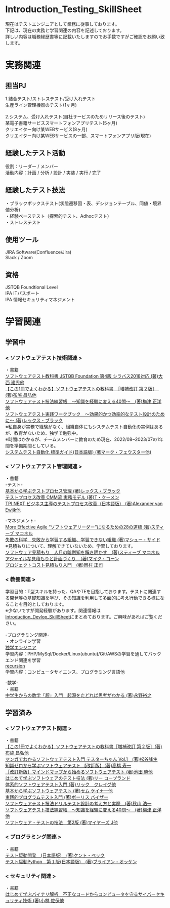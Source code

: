 # Introduction_Testing_SkillSheet
現在はテストエンジニアとして業務に従事しております。<br>
下記は、現在の実務と学習関連の内容を記述しております。<br>
詳しい内容は職務経歴書等に記載いたしますのでお手数ですがご確認をお願い致します。<br>

# 実務関連
## 担当PJ
1.結合テスト/ストレステスト/受け入れテスト<br>
生産ライン管理機器のテスト(1ヶ月)<br><br>
2.システム、受け入れテスト(自社サービスのためリリース後のテスト)<br>
某電子書籍サービススマートフォンアプリテスト(5ヶ月)<br>
クリエイター向け某WEBサービス(8ヶ月)<br>
クリエイター向け某WEBサービスの一部、スマートフォンアプリ版(現在)<br>

## 経験したテスト活動
役割：リーダー / メンバー<br>
活動内容：計画 / 分析 / 設計 / 実装 / 実行 / 完了

## 経験したテスト技法
・ブラックボックステスト(状態遷移図・表、デシジョンテーブル、同値・境界値分析)<br>
・経験ベーステスト（探索的テスト、Adhocテスト）<br>
・ストレステスト<br>

## 使用ツール
JIRA Software(Confluence/Jira)<br>
Slack / Zoom<br>

## 資格
JSTQB Foundtional Level<br>
IPA ITパスポート<br>
IPA 情報セキュリティマネジメント<br>

# 学習関連
## 学習中
### < ソフトウェアテスト技術関連 >
・書籍<br>
[ソフトウェアテスト教科書 JSTQB Foundation 第4版 シラバス2018対応 (著)大西 建児他](https://www.amazon.co.jp/%E3%82%BD%E3%83%95%E3%83%88%E3%82%A6%E3%82%A7%E3%82%A2%E3%83%86%E3%82%B9%E3%83%88%E6%95%99%E7%A7%91%E6%9B%B8-JSTQB-Foundation-%E7%AC%AC4%E7%89%88-%E3%82%B7%E3%83%A9%E3%83%90%E3%82%B92018%E5%AF%BE%E5%BF%9C-ebook/dp/B07V29M2ZY/ref=sr_1_1?__mk_ja_JP=%E3%82%AB%E3%82%BF%E3%82%AB%E3%83%8A&crid=69YGFKU0OS4H&keywords=%E3%82%BD%E3%83%95%E3%83%88%E3%82%A6%E3%82%A7%E3%82%A2%E3%83%86%E3%82%B9%E3%83%88%E6%95%99%E7%A7%91%E6%9B%B8+JSTQB+Foundation+%E7%AC%AC4%E7%89%88+%E3%82%B7%E3%83%A9%E3%83%90%E3%82%B92018%E5%AF%BE%E5%BF%9C%5D&qid=1661651146&sprefix=%E3%82%BD%E3%83%95%E3%83%88%E3%82%A6%E3%82%A7%E3%82%A2%E3%83%86%E3%82%B9%E3%83%88%E6%95%99%E7%A7%91%E6%9B%B8+jstqb+foundation+%E7%AC%AC4%E7%89%88+%E3%82%B7%E3%83%A9%E3%83%90%E3%82%B92018%E5%AF%BE%E5%BF%9C+%2Caps%2C193&sr=8-1)<br>
[【この1冊でよくわかる】ソフトウェアテストの教科書　［増補改訂 第２版］　(著)布施 昌弘他](https://www.amazon.co.jp/%E3%80%90%E3%81%93%E3%81%AE1%E5%86%8A%E3%81%A7%E3%82%88%E3%81%8F%E3%82%8F%E3%81%8B%E3%82%8B%E3%80%91-%E3%82%BD%E3%83%95%E3%83%88%E3%82%A6%E3%82%A7%E3%82%A2%E3%83%86%E3%82%B9%E3%83%88%E3%81%AE%E6%95%99%E7%A7%91%E6%9B%B8-%E5%A2%97%E8%A3%9C%E6%94%B9%E8%A8%82-%E7%AC%AC2%E7%89%88-%E5%B8%83%E6%96%BD/dp/481560875X/ref=pd_bxgy_sccl_2/356-0936770-1692622?pd_rd_w=sOuBU&content-id=amzn1.sym.918446e7-72f4-48c7-a672-af3b6ace2b19&pf_rd_p=918446e7-72f4-48c7-a672-af3b6ace2b19&pf_rd_r=Z74YT133GM75WN70AE28&pd_rd_wg=dHeyY&pd_rd_r=6be3cd73-b26f-411d-bd4d-c55f744c52fc&pd_rd_i=481560875X&psc=1)<br>
[ソフトウェアテスト技法練習帳　～知識を経験に変える40問～　(著)梅津 正洋他](https://www.amazon.co.jp/%E3%82%BD%E3%83%95%E3%83%88%E3%82%A6%E3%82%A7%E3%82%A2%E3%83%86%E3%82%B9%E3%83%88%E6%8A%80%E6%B3%95%E7%B7%B4%E7%BF%92%E5%B8%B3-%E7%9F%A5%E8%AD%98%E3%82%92%E7%B5%8C%E9%A8%93%E3%81%AB%E5%A4%89%E3%81%88%E3%82%8B40%E5%95%8F-%E6%A2%85%E6%B4%A5-%E6%AD%A3%E6%B4%8B/dp/429711061X/ref=pd_lpo_1?pd_rd_i=429711061X&psc=1)<br>
[ソフトウェアテスト実践ワークブック　〜効果的かつ効率的なテスト設計のために〜 (著)レックス・ブラック](https://www.amazon.co.jp/%E3%82%BD%E3%83%95%E3%83%88%E3%82%A6%E3%82%A7%E3%82%A2%E3%83%86%E3%82%B9%E3%83%88%E5%AE%9F%E8%B7%B5%E3%83%AF%E3%83%BC%E3%82%AF%E3%83%96%E3%83%83%E3%82%AF-%E3%83%AC%E3%83%83%E3%82%AF%E3%82%B9%E3%83%BB%E3%83%96%E3%83%A9%E3%83%83%E3%82%AF/dp/4822283046)<br>
※私自身が実務で経験がなく、組織自体にもシステムテスト自動化の実例はあるが、教育がないため、独学で勉強中。<br>
※時間はかかるが、チームメンバーに教育のため現在、2022/08~2023/07の1年間を準備期間としている。<br>
[システムテスト自動化 標準ガイド(日本語版) (著マーク・フェウスター他)](https://www.amazon.co.jp/%E3%82%B7%E3%82%B9%E3%83%86%E3%83%A0%E3%83%86%E3%82%B9%E3%83%88%E8%87%AA%E5%8B%95%E5%8C%96-%E6%A8%99%E6%BA%96%E3%82%AC%E3%82%A4%E3%83%89-CodeZine-BOOKS-Fewster-ebook/dp/B00R48BEEW/ref=sr_1_1?qid=1661654822&refinements=p_27%3AMark+Fewster&s=digital-text&sr=1-1&text=Mark+Fewster)

### < ソフトウェアテスト管理関連 >
・書籍<br>
-テスト-<br>
[基本から学ぶテストプロセス管理 (著)レックス・ブラック](https://www.amazon.co.jp/%E5%9F%BA%E6%9C%AC%E3%81%8B%E3%82%89%E5%AD%A6%E3%81%B6%E3%83%86%E3%82%B9%E3%83%88%E3%83%97%E3%83%AD%E3%82%BB%E3%82%B9%E7%AE%A1%E7%90%86%E2%80%95%E3%82%B3%E3%83%B3%E3%83%94%E3%83%A5%E3%83%BC%E3%82%BF%E3%82%B7%E3%82%B9%E3%83%86%E3%83%A0%E3%81%AE%E3%83%86%E3%82%B9%E3%83%88%E3%82%92%E6%88%90%E5%8A%9F%E3%81%95%E3%81%9B%E3%82%8B%E3%81%9F%E3%82%81%E3%81%AB-Rex-Black/dp/482228199X/ref=sr_1_1?__mk_ja_JP=%E3%82%AB%E3%82%BF%E3%82%AB%E3%83%8A&crid=2DULGIKEFLLJB&keywords=%E5%9F%BA%E6%9C%AC%E3%81%8B%E3%82%89%E5%AD%A6%E3%81%B6%E3%83%86%E3%82%B9%E3%83%88%E3%83%97%E3%83%AD%E3%82%BB%E3%82%B9%E7%AE%A1%E7%90%86&qid=1661651249&sprefix=%E5%9F%BA%E6%9C%AC%E3%81%8B%E3%82%89%E5%AD%A6%E3%81%B6%E3%83%86%E3%82%B9%E3%83%88%E3%83%97%E3%83%AD%E3%82%BB%E3%82%B9%E7%AE%A1%E7%90%86%2Caps%2C204&sr=8-1)<br>
[テストプロセス改善 CMM流 実務モデル (著)T・クーメン](https://www.amazon.co.jp/%E3%83%86%E3%82%B9%E3%83%88%E3%83%97%E3%83%AD%E3%82%BB%E3%82%B9%E6%94%B9%E5%96%84%E2%80%95CMM%E6%B5%81%E5%AE%9F%E5%8B%99%E3%83%A2%E3%83%87%E3%83%AB-Tim-Koomen/dp/4320097343/ref=sr_1_1?__mk_ja_JP=%E3%82%AB%E3%82%BF%E3%82%AB%E3%83%8A&crid=TYL4M0IFPT4B&keywords=%E3%83%86%E3%82%B9%E3%83%88%E3%83%97%E3%83%AD%E3%82%BB%E3%82%B9%E6%94%B9%E5%96%84+CMM%E6%B5%81+%E5%AE%9F%E5%8B%99%E3%83%A2%E3%83%87%E3%83%AB&qid=1661651283&sprefix=%E3%83%86%E3%82%B9%E3%83%88%E3%83%97%E3%83%AD%E3%82%BB%E3%82%B9%E6%94%B9%E5%96%84+cmm%E6%B5%81+%E5%AE%9F%E5%8B%99%E3%83%A2%E3%83%87%E3%83%AB%2Caps%2C169&sr=8-1)<br>
[TPI NEXT ビジネス主導のテストプロセス改善（日本語版） (著)Alexander van Ewijk他](https://www.amazon.co.jp/TPI-NEXT%E2%93%87-%E3%83%93%E3%82%B8%E3%83%8D%E3%82%B9%E4%B8%BB%E5%B0%8E%E3%81%AE%E3%83%86%E3%82%B9%E3%83%88%E3%83%97%E3%83%AD%E3%82%BB%E3%82%B9%E6%94%B9%E5%96%84-%E7%BF%BB%E8%A8%B3%E8%80%85%EF%BC%9A%E8%96%AE%E7%94%B0%E5%92%8C%E5%A4%AB%E3%80%81%E6%B9%AF%E6%9C%AC%E5%89%9B%E3%80%81%E7%9A%86%E5%B7%9D%E7%BE%A9%E5%AD%9D/dp/490401930X/ref=sr_1_1?__mk_ja_JP=%E3%82%AB%E3%82%BF%E3%82%AB%E3%83%8A&crid=JX2VKGH4CGHL&keywords=TPI+NEXT+%E3%83%93%E3%82%B8%E3%83%8D%E3%82%B9%E4%B8%BB%E5%B0%8E%E3%81%AE%E3%83%86%E3%82%B9%E3%83%88%E3%83%97%E3%83%AD%E3%82%BB%E3%82%B9%E6%94%B9%E5%96%84&qid=1661651311&sprefix=tpi+next+%E3%83%93%E3%82%B8%E3%83%8D%E3%82%B9%E4%B8%BB%E5%B0%8E%E3%81%AE%E3%83%86%E3%82%B9%E3%83%88%E3%83%97%E3%83%AD%E3%82%BB%E3%82%B9%E6%94%B9%E5%96%84%2Caps%2C175&sr=8-1)<br>

-マネジメント-<br>
[More Effective Agile “ソフトウェアリーダー”になるための28の道標 (著)スティーブ マコネル](https://www.amazon.co.jp/Effective-Agile-%E2%80%9C%E3%82%BD%E3%83%95%E3%83%88%E3%82%A6%E3%82%A7%E3%82%A2%E3%83%AA%E3%83%BC%E3%83%80%E3%83%BC%E2%80%9D%E3%81%AB%E3%81%AA%E3%82%8B%E3%81%9F%E3%82%81%E3%81%AE28%E3%81%AE%E9%81%93%E6%A8%99-Steve-McConnell-ebook/dp/B089KFKB5H/ref=sr_1_1?__mk_ja_JP=%E3%82%AB%E3%82%BF%E3%82%AB%E3%83%8A&keywords=More+Effective+Agile&qid=1661651577&s=digital-text&sr=1-1)<br>
[失敗の科学　失敗から学習する組織、学習できない組織 (著)マシュー・サイド ](https://www.amazon.co.jp/gp/product/B01MU364ID/ref=kinw_myk_ro_title)<br>
※見積もりについて、理解できていないため、学習しております。<br>
[ソフトウェア見積もり　人月の暗黙知を解き明かす　(著)スティーブ マコネル](https://www.amazon.co.jp/%E3%82%BD%E3%83%95%E3%83%88%E3%82%A6%E3%82%A7%E3%82%A2%E8%A6%8B%E7%A9%8D%E3%82%8A-%E4%BA%BA%E6%9C%88%E3%81%AE%E6%9A%97%E9%BB%99%E7%9F%A5%E3%82%92%E8%A7%A3%E3%81%8D%E6%98%8E%E3%81%8B%E3%81%99-%E3%82%B9%E3%83%86%E3%82%A3%E3%83%BC%E3%83%96-%E3%83%9E%E3%82%B3%E3%83%8D%E3%83%AB-ebook/dp/B00KR96M6K/ref=sr_1_1?__mk_ja_JP=%E3%82%AB%E3%82%BF%E3%82%AB%E3%83%8A&crid=199035HEVDZQS&keywords=%E3%82%BD%E3%83%95%E3%83%88%E3%82%A6%E3%82%A7%E3%82%A2%E8%A6%8B%E7%A9%8D%E3%82%8A+%E4%BA%BA%E6%9C%88%E3%81%AE%E6%9A%97%E9%BB%99%E7%9F%A5%E3%82%92%E8%A7%A3%E3%81%8D%E6%98%8E%E3%81%8B%E3%81%99&qid=1661651450&sprefix=%E3%82%BD%E3%83%95%E3%83%88%E3%82%A6%E3%82%A7%E3%82%A2%E8%A6%8B%E7%A9%8D%E3%82%82%E3%82%8A+%E4%BA%BA%E6%9C%88%E3%81%AE%E6%9A%97%E9%BB%99%E7%9F%A5%E3%82%92%E8%A7%A3%E3%81%8D%E6%98%8E%E3%81%8B%E3%81%99%2Caps%2C172&sr=8-1)<br>
[アジャイルな見積もりと計画づくり　（著)マイク・コーン](https://www.amazon.co.jp/%E3%82%A2%E3%82%B8%E3%83%A3%E3%82%A4%E3%83%AB%E3%81%AA%E8%A6%8B%E7%A9%8D%E3%82%8A%E3%81%A8%E8%A8%88%E7%94%BB%E3%81%A5%E3%81%8F%E3%82%8A-%EF%BD%9E%E4%BE%A1%E5%80%A4%E3%81%82%E3%82%8B%E3%82%BD%E3%83%95%E3%83%88%E3%82%A6%E3%82%A7%E3%82%A2%E3%82%92%E8%82%B2%E3%81%A6%E3%82%8B%E6%A6%82%E5%BF%B5%E3%81%A8%E6%8A%80%E6%B3%95%EF%BD%9E-Mike-Cohn-ebook/dp/B00IR1HYGW/ref=sr_1_2?__mk_ja_JP=%E3%82%AB%E3%82%BF%E3%82%AB%E3%83%8A&crid=199035HEVDZQS&keywords=%E3%82%BD%E3%83%95%E3%83%88%E3%82%A6%E3%82%A7%E3%82%A2%E8%A6%8B%E7%A9%8D%E3%82%8A+%E4%BA%BA%E6%9C%88%E3%81%AE%E6%9A%97%E9%BB%99%E7%9F%A5%E3%82%92%E8%A7%A3%E3%81%8D%E6%98%8E%E3%81%8B%E3%81%99&qid=1661651450&sprefix=%E3%82%BD%E3%83%95%E3%83%88%E3%82%A6%E3%82%A7%E3%82%A2%E8%A6%8B%E7%A9%8D%E3%82%82%E3%82%8A+%E4%BA%BA%E6%9C%88%E3%81%AE%E6%9A%97%E9%BB%99%E7%9F%A5%E3%82%92%E8%A7%A3%E3%81%8D%E6%98%8E%E3%81%8B%E3%81%99%2Caps%2C172&sr=8-2)<br>
[プロジェクトコスト見積もり入門　(著)岡村 正司](https://www.amazon.co.jp/%E3%83%97%E3%83%AD%E3%82%B8%E3%82%A7%E3%82%AF%E3%83%88%E3%82%B3%E3%82%B9%E3%83%88%E8%A6%8B%E7%A9%8D%E3%82%82%E3%82%8A%E5%85%A5%E9%96%80-%E5%B2%A1%E6%9D%91-%E6%AD%A3%E5%8F%B8/dp/4822283917/ref=sr_1_1?__mk_ja_JP=%E3%82%AB%E3%82%BF%E3%82%AB%E3%83%8A&crid=19LT7UA9VIH89&keywords=%E3%83%97%E3%83%AD%E3%82%B8%E3%82%A7%E3%82%AF%E3%83%88%E3%82%B3%E3%82%B9%E3%83%88%E8%A6%8B%E7%A9%8D%E3%82%82%E3%82%8A%E5%85%A5%E9%96%80&qid=1661651513&sprefix=%E3%83%97%E3%83%AD%E3%82%B8%E3%82%A7%E3%82%AF%E3%83%88%E3%82%B3%E3%82%B9%E3%83%88%E8%A6%8B%E7%A9%8D%E3%82%82%E3%82%8A%E5%85%A5%E9%96%80%2Caps%2C180&sr=8-1)<br>

### < 教養関連 >
学習目的：T型スキルを持った、QAやTEを目指しております。テストに関連する開発等の基礎知識を学び、その知識を利用して多面的に考え行動できる様になることを目的としております。<br>
※少ないですが開発経験があります。関連情報は[Introduction_Devlop_SkillSheet](https://github.com/shi0ge3/Introduction_Devlop_SkillSheet)にまとめております。ご興味があればご覧ください。<br>
<br>
-プログラミング関連-<br>
・オンライン学習<br>
[独学エンジニア](https://dokugaku-engineer.com/)<br>
学習内容：PHP/MySql/Docker/Linux(ubuntu)/Git/AWSの学習を通してバックエンド関連を学習<br>
[recursion](https://recursionist.io/)<br>
学習内容：コンピュータサイエンス、プログラミング言語他<br>

-数学-<br>
・書籍<br>
[中学生からの数学「超」入門　起源をたどれば思考がわかる (著)永野裕之](https://www.amazon.co.jp/gp/product/B019IM8XGS/ref=ppx_yo_dt_b_d_asin_title_o07?ie=UTF8&psc=1)

## 学習済み
### < ソフトウェアテスト関連 >
・書籍<br>
[【この1冊でよくわかる】ソフトウェアテストの教科書［増補改訂 第２版］(著)布施 昌弘他](https://www.amazon.co.jp/%E3%80%90%E3%81%93%E3%81%AE1%E5%86%8A%E3%81%A7%E3%82%88%E3%81%8F%E3%82%8F%E3%81%8B%E3%82%8B%E3%80%91-%E3%82%BD%E3%83%95%E3%83%88%E3%82%A6%E3%82%A7%E3%82%A2%E3%83%86%E3%82%B9%E3%83%88%E3%81%AE%E6%95%99%E7%A7%91%E6%9B%B8-%E5%A2%97%E8%A3%9C%E6%94%B9%E8%A8%82-%E7%AC%AC2%E7%89%88-%E5%B8%83%E6%96%BD/dp/481560875X/ref=pd_bxgy_sccl_2/356-0936770-1692622?pd_rd_w=sOuBU&content-id=amzn1.sym.918446e7-72f4-48c7-a672-af3b6ace2b19&pf_rd_p=918446e7-72f4-48c7-a672-af3b6ace2b19&pf_rd_r=Z74YT133GM75WN70AE28&pd_rd_wg=dHeyY&pd_rd_r=6be3cd73-b26f-411d-bd4d-c55f744c52fc&pd_rd_i=481560875X&psc=1)<br>
[マンガでわかるソフトウェアテスト入門 テスターちゃん Vol.1　(著)松谷峰生](https://www.amazon.co.jp/%E3%83%9E%E3%83%B3%E3%82%AC%E3%81%A7%E3%82%8F%E3%81%8B%E3%82%8B%E3%82%BD%E3%83%95%E3%83%88%E3%82%A6%E3%82%A7%E3%82%A2%E3%83%86%E3%82%B9%E3%83%88%E5%85%A5%E9%96%80-%E3%83%86%E3%82%B9%E3%82%BF%E3%83%BC%E3%81%A1%E3%82%83%E3%82%93-Vol-1-%E6%9D%BE%E8%B0%B7%E5%B3%B0%E7%94%9F-ebook/dp/B085SXRZRD/ref=sr_1_18?__mk_ja_JP=%E3%82%AB%E3%82%BF%E3%82%AB%E3%83%8A&crid=2INKP106KIR8E&keywords=%E3%81%AF%E3%81%98%E3%82%81%E3%81%A6%E5%AD%A6%E3%81%B6%E3%82%BD%E3%83%95%E3%83%88%E3%82%A6%E3%82%A7%E3%82%A2%E3%81%AE%E3%83%86%E3%82%B9%E3%83%88%E6%8A%80%E6%B3%95&qid=1661652644&s=books&sprefix=%E3%81%AF%E3%81%98%E3%82%81%E3%81%A6%E5%AD%A6%E3%81%B6%E3%82%BD%E3%83%95%E3%83%88%E3%82%A6%E3%82%A7%E3%82%A2%E3%81%AE%E3%83%86%E3%82%B9%E3%83%88%E6%8A%80%E6%B3%95%2Cstripbooks%2C179&sr=1-18)<br>
[知識ゼロから学ぶソフトウェアテスト 【改訂版】（著)高橋 寿一](https://www.amazon.co.jp/%E7%9F%A5%E8%AD%98%E3%82%BC%E3%83%AD%E3%81%8B%E3%82%89%E5%AD%A6%E3%81%B6%E3%82%BD%E3%83%95%E3%83%88%E3%82%A6%E3%82%A7%E3%82%A2%E3%83%86%E3%82%B9%E3%83%88-%E3%80%90%E6%94%B9%E8%A8%82%E7%89%88%E3%80%91-%E9%AB%98%E6%A9%8B-%E5%AF%BF%E4%B8%80/dp/4798130605/ref=pd_bxgy_sccl_2/356-0936770-1692622?pd_rd_w=9SoHq&content-id=amzn1.sym.918446e7-72f4-48c7-a672-af3b6ace2b19&pf_rd_p=918446e7-72f4-48c7-a672-af3b6ace2b19&pf_rd_r=E2W485V31R3W86NQ6R27&pd_rd_wg=66j9p&pd_rd_r=d87ed7a8-919d-4405-81c5-04dc242904b6&pd_rd_i=4798130605&psc=1)<br>
[［改訂新版］マインドマップから始めるソフトウェアテスト (著)池田 暁他](https://www.amazon.co.jp/%E6%94%B9%E8%A8%82%E6%96%B0%E7%89%88-%E3%83%9E%E3%82%A4%E3%83%B3%E3%83%89%E3%83%9E%E3%83%83%E3%83%97%E3%81%8B%E3%82%89%E5%A7%8B%E3%82%81%E3%82%8B%E3%82%BD%E3%83%95%E3%83%88%E3%82%A6%E3%82%A7%E3%82%A2%E3%83%86%E3%82%B9%E3%83%88-%E6%B1%A0%E7%94%B0-%E6%9A%81/dp/4297105063/ref=tmm_pap_swatch_0?_encoding=UTF8&qid=1661651687&sr=8-1)<br>
[はじめて学ぶソフトウェアのテスト技法 (著)リー コープランド](https://www.amazon.co.jp/%E3%81%AF%E3%81%98%E3%82%81%E3%81%A6%E5%AD%A6%E3%81%B6%E3%82%BD%E3%83%95%E3%83%88%E3%82%A6%E3%82%A7%E3%82%A2%E3%81%AE%E3%83%86%E3%82%B9%E3%83%88%E6%8A%80%E6%B3%95-%E3%83%AA%E3%83%BC-%E3%82%B3%E3%83%BC%E3%83%97%E3%83%A9%E3%83%B3%E3%83%89-ebook/dp/B00HE8082Q/ref=sr_1_1?__mk_ja_JP=%E3%82%AB%E3%82%BF%E3%82%AB%E3%83%8A&crid=2INKP106KIR8E&keywords=%E3%81%AF%E3%81%98%E3%82%81%E3%81%A6%E5%AD%A6%E3%81%B6%E3%82%BD%E3%83%95%E3%83%88%E3%82%A6%E3%82%A7%E3%82%A2%E3%81%AE%E3%83%86%E3%82%B9%E3%83%88%E6%8A%80%E6%B3%95&qid=1661651875&s=books&sprefix=%E3%81%AF%E3%81%98%E3%82%81%E3%81%A6%E5%AD%A6%E3%81%B6%E3%82%BD%E3%83%95%E3%83%88%E3%82%A6%E3%82%A7%E3%82%A2%E3%81%AE%E3%83%86%E3%82%B9%E3%83%88%E6%8A%80%E6%B3%95%2Cstripbooks%2C179&sr=1-1)<br>
[体系的ソフトウェアテスト入門 (著)リック　クレイグ他](https://www.amazon.co.jp/%E4%BD%93%E7%B3%BB%E7%9A%84%E3%82%BD%E3%83%95%E3%83%88%E3%82%A6%E3%82%A7%E3%82%A2%E3%83%86%E3%82%B9%E3%83%88%E5%85%A5%E9%96%80-Rick-Craig/dp/4822282074/ref=sr_1_1?__mk_ja_JP=%E3%82%AB%E3%82%BF%E3%82%AB%E3%83%8A&crid=16X4G6ZXKORKB&keywords=%E4%BD%93%E7%B3%BB%E7%9A%84%E3%82%BD%E3%83%95%E3%83%88%E3%82%A6%E3%82%A7%E3%82%A2%E3%83%86%E3%82%B9%E3%83%88%E5%85%A5%E9%96%80&qid=1661652998&s=books&sprefix=%E4%BD%93%E7%B3%BB%E7%9A%84%E3%82%BD%E3%83%95%E3%83%88%E3%82%A6%E3%82%A7%E3%82%A2%E3%83%86%E3%82%B9%E3%83%88%E5%85%A5%E9%96%80%2Cstripbooks%2C180&sr=1-1)<br>
[基本から学ぶソフトウェアテスト (著)セム ケイナー他](https://www.amazon.co.jp/%E5%9F%BA%E6%9C%AC%E3%81%8B%E3%82%89%E5%AD%A6%E3%81%B6%E3%82%BD%E3%83%95%E3%83%88%E3%82%A6%E3%82%A7%E3%82%A2%E3%83%86%E3%82%B9%E3%83%88-Cem-Kaner/dp/4822281132)<br>
[実践的プログラムテスト入門 (著)ボーリス バイザー](https://www.amazon.co.jp/%E5%AE%9F%E8%B7%B5%E7%9A%84%E3%83%97%E3%83%AD%E3%82%B0%E3%83%A9%E3%83%A0%E3%83%86%E3%82%B9%E3%83%88%E5%85%A5%E9%96%80-%E3%83%9C%E3%83%BC%E3%83%AA%E3%82%B9-%E3%83%90%E3%82%A4%E3%82%B6%E3%83%BC/dp/4822280179/ref=sr_1_1?__mk_ja_JP=%E3%82%AB%E3%82%BF%E3%82%AB%E3%83%8A&crid=1IMM3NQB4PQJD&keywords=%E5%AE%9F%E8%B7%B5%E7%9A%84%E3%83%97%E3%83%AD%E3%82%B0%E3%83%A9%E3%83%A0%E3%83%86%E3%82%B9%E3%83%88%E5%85%A5%E9%96%80&qid=1661653226&s=books&sprefix=%E5%AE%9F%E8%B7%B5%E7%9A%84%E3%83%97%E3%83%AD%E3%82%B0%E3%83%A9%E3%83%A0%E3%83%86%E3%82%B9%E3%83%88%E5%85%A5%E9%96%80%2Cstripbooks%2C174&sr=1-1)<br>
[ソフトウェアテスト技法ドリルテスト設計の考え方と実際　(著)秋山 浩一](https://www.amazon.co.jp/%E3%82%BD%E3%83%95%E3%83%88%E3%82%A6%E3%82%A7%E3%82%A2%E3%83%86%E3%82%B9%E3%83%88%E6%8A%80%E6%B3%95%E3%83%89%E3%83%AA%E3%83%AB%E2%80%95%E3%83%86%E3%82%B9%E3%83%88%E8%A8%AD%E8%A8%88%E3%81%AE%E8%80%83%E3%81%88%E6%96%B9%E3%81%A8%E5%AE%9F%E9%9A%9B-%E7%A7%8B%E5%B1%B1-%E6%B5%A9%E4%B8%80/dp/4817193603/ref=sr_1_4?__mk_ja_JP=%E3%82%AB%E3%82%BF%E3%82%AB%E3%83%8A&crid=2INKP106KIR8E&keywords=%E3%81%AF%E3%81%98%E3%82%81%E3%81%A6%E5%AD%A6%E3%81%B6%E3%82%BD%E3%83%95%E3%83%88%E3%82%A6%E3%82%A7%E3%82%A2%E3%81%AE%E3%83%86%E3%82%B9%E3%83%88%E6%8A%80%E6%B3%95&qid=1661651875&s=books&sprefix=%E3%81%AF%E3%81%98%E3%82%81%E3%81%A6%E5%AD%A6%E3%81%B6%E3%82%BD%E3%83%95%E3%83%88%E3%82%A6%E3%82%A7%E3%82%A2%E3%81%AE%E3%83%86%E3%82%B9%E3%83%88%E6%8A%80%E6%B3%95%2Cstripbooks%2C179&sr=1-4)<br>
[ソフトウェアテスト技法練習帳　～知識を経験に変える40問～　(著)梅津 正洋他](https://www.amazon.co.jp/%E3%82%BD%E3%83%95%E3%83%88%E3%82%A6%E3%82%A7%E3%82%A2%E3%83%86%E3%82%B9%E3%83%88%E6%8A%80%E6%B3%95%E7%B7%B4%E7%BF%92%E5%B8%B3-%E7%9F%A5%E8%AD%98%E3%82%92%E7%B5%8C%E9%A8%93%E3%81%AB%E5%A4%89%E3%81%88%E3%82%8B40%E5%95%8F-%E6%A2%85%E6%B4%A5-%E6%AD%A3%E6%B4%8B/dp/429711061X/ref=pd_lpo_1?pd_rd_i=429711061X&psc=1)<br>
[ソフトウェア・テストの技法　第2版 (著)マイヤーズ J他](https://www.amazon.co.jp/%E3%82%BD%E3%83%95%E3%83%88%E3%82%A6%E3%82%A7%E3%82%A2%E3%83%BB%E3%83%86%E3%82%B9%E3%83%88%E3%81%AE%E6%8A%80%E6%B3%95-%E7%AC%AC2%E7%89%88-%E3%83%9E%E3%82%A4%E3%83%A4%E3%83%BC%E3%82%BA-J-ebook/dp/B07SJYG949/ref=sr_1_6?__mk_ja_JP=%E3%82%AB%E3%82%BF%E3%82%AB%E3%83%8A&crid=2INKP106KIR8E&keywords=%E3%81%AF%E3%81%98%E3%82%81%E3%81%A6%E5%AD%A6%E3%81%B6%E3%82%BD%E3%83%95%E3%83%88%E3%82%A6%E3%82%A7%E3%82%A2%E3%81%AE%E3%83%86%E3%82%B9%E3%83%88%E6%8A%80%E6%B3%95&qid=1661651875&s=books&sprefix=%E3%81%AF%E3%81%98%E3%82%81%E3%81%A6%E5%AD%A6%E3%81%B6%E3%82%BD%E3%83%95%E3%83%88%E3%82%A6%E3%82%A7%E3%82%A2%E3%81%AE%E3%83%86%E3%82%B9%E3%83%88%E6%8A%80%E6%B3%95%2Cstripbooks%2C179&sr=1-6)<br>

### < プログラミング関連 >
・書籍<br>
[テスト駆動開発　(日本語版)　(著)ケント・ベック](https://www.amazon.co.jp/%E3%83%86%E3%82%B9%E3%83%88%E9%A7%86%E5%8B%95%E9%96%8B%E7%99%BA-Kent-Beck/dp/4274217884/ref=tmm_pap_swatch_0?_encoding=UTF8&qid=1661654204&sr=8-1)<br>
[テスト駆動Python　第１版(日本語版)　(著)ブライアン・オッケン](https://www.amazon.co.jp/%E3%83%86%E3%82%B9%E3%83%88%E9%A7%86%E5%8B%95Python-BrianOkken-ebook/dp/B07F65PFZN/ref=sr_1_1?__mk_ja_JP=%E3%82%AB%E3%82%BF%E3%82%AB%E3%83%8A&crid=2QJ255QQMYX5&keywords=%E3%83%86%E3%82%B9%E3%83%88%E9%A7%86%E5%8B%95Python&qid=1661654290&sprefix=%E3%83%86%E3%82%B9%E3%83%88%E9%A7%86%E5%8B%95python%2Caps%2C184&sr=8-1)<br>

### < セキュリティ関連 >
・書籍<br>
[はじめて学ぶバイナリ解析　不正なコードからコンピュータを守るサイバーセキュリティ技術 (著)小林 佐保他](https://www.amazon.co.jp/%E3%81%AF%E3%81%98%E3%82%81%E3%81%A6%E5%AD%A6%E3%81%B6%E3%83%90%E3%82%A4%E3%83%8A%E3%83%AA%E8%A7%A3%E6%9E%90-%E4%B8%8D%E6%AD%A3%E3%81%AA%E3%82%B3%E3%83%BC%E3%83%89%E3%81%8B%E3%82%89%E3%82%B3%E3%83%B3%E3%83%94%E3%83%A5%E3%83%BC%E3%82%BF%E3%82%92%E5%AE%88%E3%82%8B%E3%82%B5%E3%82%A4%E3%83%90%E3%83%BC%E3%82%BB%E3%82%AD%E3%83%A5%E3%83%AA%E3%83%86%E3%82%A3%E6%8A%80%E8%A1%93-OnDeck-Books%EF%BC%88NextPublishing%EF%BC%89-%E5%B0%8F%E6%9E%97-%E4%BD%90%E4%BF%9D/dp/484437849X/ref=tmm_pap_swatch_0?_encoding=UTF8&qid=1661654402&sr=8-1)<br>
